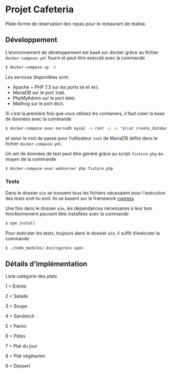 # Projet Cafeteria

Plate-forme de réservation des repas pour le restaurant de réalise.

## Développement

L’environnement de développement est basé sur docker grâce au fichier `docker-compose.yml` fourni
et peut être exécuté avec la commande

```bash
$ docker-compose up -d
```

Les services disponibles sont:

* Apache + PHP 7.3 sur les ports `80` et `443`.
* MariaDB sur le port `3306`.
* PhpMyAdmin sur le port `9000`.
* Mailhog sur le port `8025`.

Si c’est la première fois que vous utilisez les containers, il faut créer la base de données avec la commande

```bash
$ docker-compose exec mariadb mysql -u root -p -e "$(cat create_database.sql)"
```

et saisir le mot de passe pour l’utilisateur `root` de MariaDB défini dans le fichier `docker-compose.yml`.

Un set de données de test peut être généré grâce au script `fixture.php` au moyen de la commande

```bash
$ docker-compose exec webserver php fixture.php
```

### Tests

Dans le dossier `e2e` se trouvent tous les fichiers nécesaient pour l'exécution
des tests end-to-end. Ils se basent sur le framework [cypress](https://www.cypress.io/)

Une fois dans le dossier `e2e`, les dépendances nécessaires à leur bon fonctionnement peuvent être installées
avec la commande

```bash
$ npm install
```

Pour exécuter les tests, toujours dans le dossier `e2e`, il suffit d’exécuter la commande

```bash
$ ./node_modules/.bin/cypress open
```

## Détails d’implémentation
  
  Liste catégorie des plats

  1 = Entrée

  2 = Salade

  3 = Soupe

  4 = Sandwich

  5 = Panini

  6 = Pâtes

  7 = Plat du jour

  8 = Plat végétarien

  9 = Dessert
